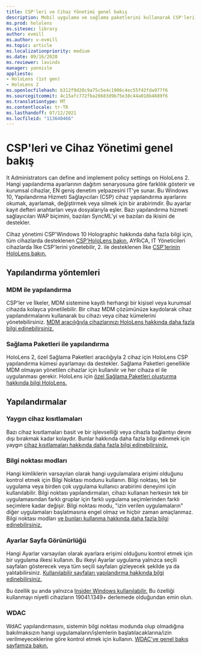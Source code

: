 ```yaml
---
title: CSP'leri ve Cihaz Yönetimi genel bakış
description: Mobil uygulama ve sağlama paketlerini kullanarak CSP'leri, ilkeyi ve Cihaz Yönetimi yönetimini yapılandırmayı öğrenin.
ms.prod: hololens
ms.sitesec: library
author: evmill
ms.author: v-evmill
ms.topic: article
ms.localizationpriority: medium
ms.date: 09/16/2020
ms.reviewer: lavinds
manager: yannisle
appliesto:
- HoloLens (1st gen)
- HoloLens 2
ms.openlocfilehash: b312f9d20c9a75c5e4c1906c4ec55f42fda977f6
ms.sourcegitcommit: 4c15afc772fba26683d9b75e38c44a018b4889f6
ms.translationtype: MT
ms.contentlocale: tr-TR
ms.lasthandoff: 07/12/2021
ms.locfileid: "113640466"
---
```

# <a name="configure-csps-and-device-management-overview"></a>CSP'leri ve Cihaz Yönetimi genel bakış

It Administrators can define and implement policy settings on HoloLens 2. Hangi yapılandırma ayarlarının dağıtım senaryosuna göre farklılık gösterir ve kurumsal cihazlar, EN geniş denetim yelpazesini IT'ye sunar. Bu Windows 10, Yapılandırma Hizmeti Sağlayıcıları (CSP) cihaz yapılandırma ayarlarını okumak, ayarlamak, değiştirmek veya silmek için bir arabirimdir. Bu ayarlar kayıt defteri anahtarları veya dosyalarıyla eşler. Bazı yapılandırma hizmeti sağlayıcıları WAP biçimini, bazıları SyncML'yi ve bazıları da ikisini de destekler.

Cihaz yönetimi CSP'Windows 10 Holographic hakkında daha fazla bilgi için, tüm cihazlarda desteklenen [CSP'HoloLens bakın.](/windows/client-management/mdm/configuration-service-provider-reference#hololens)
AYRıCA, IT Yöneticileri cihazlarda İlke CSP'lerini yönetebilir, 2. ile desteklenen İlke [CSP'lerinin HoloLens bakın.](/windows/client-management/mdm/policy-csps-supported-by-hololens2)

## <a name="configuration-methods"></a>Yapılandırma yöntemleri

### <a name="configure-with-mdm"></a>MDM ile yapılandırma

CSP'ler ve İlkeler, MDM sistemine kayıtlı herhangi bir kişisel veya kurumsal cihazda kolayca yönetilebilir. Bir cihaz MDM çözümünüze kaydolarak cihaz yapılandırmalarını kullanarak bu cihazı veya cihaz kümelerini yönetebilirsiniz. [MDM aracılığıyla cihazlarınızı HoloLens hakkında daha fazla bilgi edinebilirsiniz.](hololens-mdm-configure.md)

### <a name="configure-with-provisioning-packages"></a>Sağlama Paketleri ile yapılandırma

HoloLens 2, özel Sağlama Paketleri aracılığıyla 2 cihaz için HoloLens CSP yapılandırma kümesi ayarlamayı da destekler. Sağlama Paketleri genellikle MDM olmayan yönetilen cihazlar için kullanılır ve her cihaza el ile uygulanması gerekir. HoloLens için [özel Sağlama Paketleri oluşturma hakkında bilgi HoloLens.](hololens-provisioning.md)

## <a name="configurations"></a>Yapılandırmalar

### <a name="common-device-restrictions"></a>Yaygın cihaz kısıtlamaları

Bazı cihaz kısıtlamaları basit ve bir işlevselliği veya cihazla bağlantıyı devre dışı bırakmak kadar kolaydır. Bunlar hakkında daha fazla bilgi edinmek için yaygın [cihaz kısıtlamaları hakkında daha fazla bilgi edinebilirsiniz.](hololens-common-device-restrictions.md)

### <a name="kiosk-modes"></a>Bilgi noktası modları

Hangi kimliklerin varsayılan olarak hangi uygulamalara erişimi olduğunu kontrol etmek için Bilgi Noktası modunu kullanın. Bilgi noktası, tek bir uygulama veya birden çok uygulama kullanıcı arabirimi deneyimi için kullanılabilir. Bilgi noktası yapılandırmaları, cihazı kullanan herkesin tek bir uygulamasından farklı gruplar için farklı uygulama seçimlerinden farklı seçimlere kadar değişir. Bilgi noktası modu, "izin verilen uygulamaların" diğer uygulamaları başlatmasına engel olmaz ve hiçbir zaman amaçlanmaz. Bilgi noktası modları [ve bunları kullanma hakkında daha fazla bilgi edinebilirsiniz.](hololens-kiosk.md)

### <a name="settings-page-visibility"></a>Ayarlar Sayfa Görünürlüğü

Hangi Ayarlar varsayılan olarak ayarlara erişimi olduğunu kontrol etmek için bir uygulama ilkesi kullanın. Bu ilkeyi Ayarlar uygulama yalnızca seçili sayfaları gösterecek veya tüm seçili sayfaları gizleyecek şekilde ya da yalıtabilirsiniz. [Kullanılabilir sayfaları yapılandırma hakkında bilgi edinebilirsiniz.](settings-uri-list.md)

Bu özellik şu anda yalnızca [Insider Windows kullanılabilir.](hololens-insider.md) Bu özelliği kullanmayı niyetli cihazların 19041.1349+ derlemede olduğundan emin olun.

### <a name="wdac"></a>WDAC

WdAC yapılandırmasını, sistemin bilgi noktası modunda olup olmadığına bakılmaksızın hangi uygulamaların/işlemlerin başlatılacaklarına/izin verilmeyeceklerine göre kontrol etmek için kullanın.
[WDAC'ye genel bakış sayfamıza bakın.](windows-defender-application-control-wdac.md)
